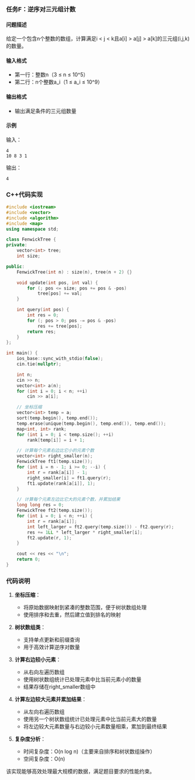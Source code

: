 ### 任务F：逆序对三元组计数

#### 问题描述
给定一个包含n个整数的数组，计算满足i < j < k且a[i] > a[j] > a[k]的三元组(i,j,k)的数量。

#### 输入格式
- 第一行：整数n（3 ≤ n ≤ 10^5）
- 第二行：n个整数a_i（1 ≤ a_i ≤ 10^9）

#### 输出格式
- 输出满足条件的三元组数量

#### 示例
输入：
```
4
10 8 3 1
```
输出：
```
4
```

### C++代码实现
```cpp
#include <iostream>
#include <vector>
#include <algorithm>
#include <map>
using namespace std;

class FenwickTree {
private:
    vector<int> tree;
    int size;

public:
    FenwickTree(int n) : size(n), tree(n + 2) {}

    void update(int pos, int val) {
        for (; pos <= size; pos += pos & -pos)
            tree[pos] += val;
    }

    int query(int pos) {
        int res = 0;
        for (; pos > 0; pos -= pos & -pos)
            res += tree[pos];
        return res;
    }
};

int main() {
    ios_base::sync_with_stdio(false);
    cin.tie(nullptr);

    int n;
    cin >> n;
    vector<int> a(n);
    for (int i = 0; i < n; ++i)
        cin >> a[i];

    // 坐标压缩
    vector<int> temp = a;
    sort(temp.begin(), temp.end());
    temp.erase(unique(temp.begin(), temp.end()), temp.end());
    map<int, int> rank;
    for (int i = 0; i < temp.size(); ++i)
        rank[temp[i]] = i + 1;

    // 计算每个元素右边比它小的元素个数
    vector<int> right_smaller(n);
    FenwickTree ft1(temp.size());
    for (int i = n - 1; i >= 0; --i) {
        int r = rank[a[i]] - 1;
        right_smaller[i] = ft1.query(r);
        ft1.update(rank[a[i]], 1);
    }

    // 计算每个元素左边比它大的元素个数，并累加结果
    long long res = 0;
    FenwickTree ft2(temp.size());
    for (int i = 0; i < n; ++i) {
        int r = rank[a[i]];
        int left_larger = ft2.query(temp.size()) - ft2.query(r);
        res += 1LL * left_larger * right_smaller[i];
        ft2.update(r, 1);
    }

    cout << res << "\n";
    return 0;
}
```

### 代码说明

1. **坐标压缩**：
   - 将原始数据映射到紧凑的整数范围，便于树状数组处理
   - 使用排序和去重，然后建立值到排名的映射

2. **树状数组类**：
   - 支持单点更新和前缀查询
   - 用于高效计算逆序对数量

3. **计算右边较小元素**：
   - 从右向左遍历数组
   - 使用树状数组统计已处理元素中比当前元素小的数量
   - 结果存储在right_smaller数组中

4. **计算左边较大元素并累加结果**：
   - 从左向右遍历数组
   - 使用另一个树状数组统计已处理元素中比当前元素大的数量
   - 将左边较大元素数量与右边较小元素数量相乘，累加到最终结果

5. **复杂度分析**：
   - 时间复杂度：O(n log n)（主要来自排序和树状数组操作）
   - 空间复杂度：O(n)

该实现能够高效处理最大规模的数据，满足题目要求的性能约束。
